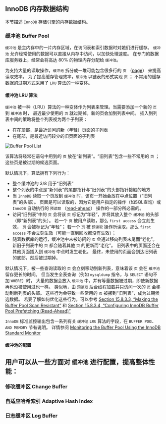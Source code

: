 ## InnoDB 内存数据结构

本节描述 `InnoDB` 存储引擎的内存数据结构。

### 缓冲池 Buffer Pool
`缓冲池` 是主内存中的一片内存区域，在访问表和索引数据时对她们进行缓存。
`缓冲池` 允许经常使用的数据可以直接从内存中访问，以加快处理速度。
在专门的数据库服务器上，经常会将高达 80% 的物理内存分配给 `缓冲池`。

为支持大量的读取操作，`缓冲池` 拆分成一堆可能包含很多行的 `页`
（[page](https://dev.mysql.com/doc/refman/8.0/en/glossary.html#glos_page)）
来提高读取效率。
为了提高缓存管理效率，`缓冲池` 以链表的形式实现 `页` ；
不常用的缓存数据的过期方式采用了 `LRU` 算法的一种变体。

#### 缓冲池 LRU 算法
`缓冲池` 被一种（LRU）算法的一种变体作为列表来管理。当需要添加一个新的 `页` 到 `缓冲池` 时，
最近最少使用的 `页` 就过期掉，新的页会加到列表中间。
插入到列表中间的策略将整个列表视为两个子列表：

- 在在顶部，是最近访问的新（年轻）页面的子列表
- 在尾部，是最近访问较少的旧页面的子列表

![Buffer Pool List](https://dev.mysql.com/doc/refman/8.0/en/images/innodb-buffer-pool-list.png "Buffer Pool List")

该算法将经常在语句中用到的 `页` 放在“新列表”。“旧列表”包含一些不常用的 `页` ；这些页是被过期的候选页面。

默认情况下，算法拥有下列行为：
- 整个缓冲池的 3/8 用于“旧列表”
- 整个列表的中点是“新列表”的尾部指针与“旧列表”的头部指针接触的地方
- 当 `InnoDB` 读取一个页放到 `缓冲池` 时，该页一开始会放在中点位置（“旧列表”的头部）。
  页面是可以读取的，因为它是用户指定的操作（如SQL查询）或 `InnoDB` 自动执行的 `预读取`
  （[read-ahead](https://dev.mysql.com/doc/refman/8.0/en/glossary.html#glos_read_ahead)）
  操作的一部分所必需的。
- 访问“旧列表”中的 `页` 会将该 `页` 标记为“年轻”，并将其放入整个 `缓冲池` 的头部（即“新列表”的头）。
  若一个 `页` 被用户读取，那么 `first access` 会立刻生效， `页` 会被标记为“年轻”；
  若一个 `页` 被 `预读取` 操作所读取，那么 `first access` 不会立刻生效（可能一直到回收都没有生效）；
- 随着数据库的运行，缓冲池中未被访问的 `页` 会通过移向列表末尾而“老化”。
  新旧子列表中的 `页` 都会随着其他 `页` 的更新而“老化”。
  旧列表中的页面还会在其他页面插入到 `缓冲池` 中点时发生老化。
  最终，未使用的页面会到达旧列表的底部，然后被过期掉。

默认情况下，被一些查询读取的 `页` 会立刻移动到新列表，意味着该 `页` 会在 `缓冲池` 留存更长的时间。
但当发生全表查询（例如 `mysqldump` 指令，与 `SELECT` 语句不加 `WHERE`）时，
大量的数据会放入 `缓冲池` 中，并有等量数据被过期，即使新数据再也没被使用过也一样。
类似地，由 `预读取` 后台线程加载并只访问一次的 `页` 会移动到新列表的头部。
这些行为会导致一些常用的 `页` 被挪到“旧列表”，成为过期候选数据。
若要了解如何优化这些行为，可以参考
[Section 15.8.3.3, “Making the Buffer Pool Scan Resistant”](https://dev.mysql.com/doc/refman/8.0/en/innodb-performance-midpoint_insertion.html)
和
[Section 15.8.3.4, “Configuring InnoDB Buffer Pool Prefetching (Read-Ahead)”](https://dev.mysql.com/doc/refman/8.0/en/innodb-performance-read_ahead.html)

`InnoDB` 标准监控输出包含一系列有关 `缓冲池` `LRU` 算法的字段，在 `BUFFER POOL AND MEMORY` 节有说明。
详情参阅
[Monitoring the Buffer Pool Using the InnoDB Standard Monitor](https://dev.mysql.com/doc/refman/8.0/en/innodb-buffer-pool.html#innodb-buffer-pool-monitoring)

#### 缓冲池的配置
用户可以从一些方面对 `缓冲池` 进行配置，提高整体性能：
-


### 修改缓冲区 Change Buffer


### 自适应哈希索引 Adaptive Hash Index


### 日志缓冲区 Log Buffer
